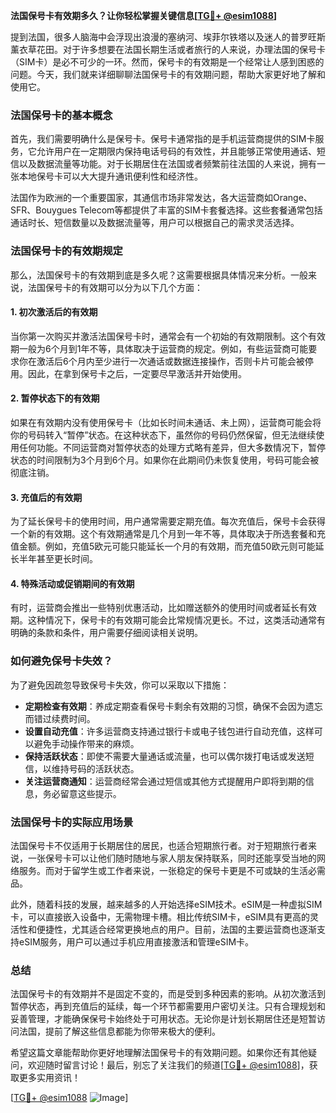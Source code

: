 **法国保号卡有效期多久？让你轻松掌握关键信息[[TG💪+ @esim1088](https://t.me/s/esim1088)]**

提到法国，很多人脑海中会浮现出浪漫的塞纳河、埃菲尔铁塔以及迷人的普罗旺斯薰衣草花田。对于许多想要在法国长期生活或者旅行的人来说，办理法国的保号卡（SIM卡）是必不可少的一环。然而，保号卡的有效期是一个经常让人感到困惑的问题。今天，我们就来详细聊聊法国保号卡的有效期问题，帮助大家更好地了解和使用它。

### 法国保号卡的基本概念

首先，我们需要明确什么是保号卡。保号卡通常指的是手机运营商提供的SIM卡服务，它允许用户在一定期限内保持电话号码的有效性，并且能够正常使用通话、短信以及数据流量等功能。对于长期居住在法国或者频繁前往法国的人来说，拥有一张本地保号卡可以大大提升通讯便利性和经济性。

法国作为欧洲的一个重要国家，其通信市场非常发达，各大运营商如Orange、SFR、Bouygues Telecom等都提供了丰富的SIM卡套餐选择。这些套餐通常包括通话时长、短信数量以及数据流量等，用户可以根据自己的需求灵活选择。

### 法国保号卡的有效期规定

那么，法国保号卡的有效期到底是多久呢？这需要根据具体情况来分析。一般来说，法国保号卡的有效期可以分为以下几个方面：

#### 1. **初次激活后的有效期**
当你第一次购买并激活法国保号卡时，通常会有一个初始的有效期限制。这个有效期一般为6个月到1年不等，具体取决于运营商的规定。例如，有些运营商可能要求你在激活后6个月内至少进行一次通话或数据连接操作，否则卡片可能会被停用。因此，在拿到保号卡之后，一定要尽早激活并开始使用。

#### 2. **暂停状态下的有效期**
如果在有效期内没有使用保号卡（比如长时间未通话、未上网），运营商可能会将你的号码转入“暂停”状态。在这种状态下，虽然你的号码仍然保留，但无法继续使用任何功能。不同运营商对暂停状态的处理方式略有差异，但大多数情况下，暂停状态的时间限制为3个月到6个月。如果你在此期间仍未恢复使用，号码可能会被彻底注销。

#### 3. **充值后的有效期**
为了延长保号卡的使用时间，用户通常需要定期充值。每次充值后，保号卡会获得一个新的有效期。这个有效期通常是几个月到一年不等，具体取决于所选套餐和充值金额。例如，充值5欧元可能只能延长一个月的有效期，而充值50欧元则可能延长半年甚至更长时间。

#### 4. **特殊活动或促销期间的有效期**
有时，运营商会推出一些特别优惠活动，比如赠送额外的使用时间或者延长有效期。这种情况下，保号卡的有效期可能会比常规情况更长。不过，这类活动通常有明确的条款和条件，用户需要仔细阅读相关说明。

### 如何避免保号卡失效？

为了避免因疏忽导致保号卡失效，你可以采取以下措施：

- **定期检查有效期**：养成定期查看保号卡剩余有效期的习惯，确保不会因为遗忘而错过续费时间。
- **设置自动充值**：许多运营商支持通过银行卡或电子钱包进行自动充值，这样可以避免手动操作带来的麻烦。
- **保持活跃状态**：即使不需要大量通话或流量，也可以偶尔拨打电话或发送短信，以维持号码的活跃状态。
- **关注运营商通知**：运营商经常会通过短信或其他方式提醒用户即将到期的信息，务必留意这些提示。

### 法国保号卡的实际应用场景

法国保号卡不仅适用于长期居住的居民，也适合短期旅行者。对于短期旅行者来说，一张保号卡可以让他们随时随地与家人朋友保持联系，同时还能享受当地的网络服务。而对于留学生或工作者来说，一张稳定的保号卡更是不可或缺的生活必需品。

此外，随着科技的发展，越来越多的人开始选择eSIM技术。eSIM是一种虚拟SIM卡，可以直接嵌入设备中，无需物理卡槽。相比传统SIM卡，eSIM具有更高的灵活性和便捷性，尤其适合经常更换地点的用户。目前，法国的主要运营商也逐渐支持eSIM服务，用户可以通过手机应用直接激活和管理eSIM卡。

### 总结

法国保号卡的有效期并不是固定不变的，而是受到多种因素的影响。从初次激活到暂停状态，再到充值后的延续，每一个环节都需要用户密切关注。只有合理规划和妥善管理，才能确保保号卡始终处于可用状态。无论你是计划长期居住还是短暂访问法国，提前了解这些信息都能为你带来极大的便利。

希望这篇文章能帮助你更好地理解法国保号卡的有效期问题。如果你还有其他疑问，欢迎随时留言讨论！最后，别忘了关注我们的频道[[TG💪+ @esim1088](https://t.me/s/esim1088)]，获取更多实用资讯！

[[TG💪+ @esim1088](https://t.me/s/esim1088) ![Image](https://i.postimg.cc/4NQfJmqS/Snipaste-2025-05-13-00-14-12.png)]